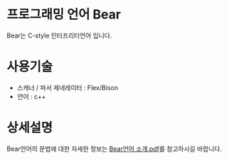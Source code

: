 # 프로그래밍 언어 Bear
Bear는 C-style 인터프리터언어 입니다.

# 사용기술
- 스캐너 / 파서 제네레이터 : Flex/Bison
- 언어 : c++

# 상세설명
Bear언어의 문법에 대한 자세한 정보는 [Bear언어 소개.pdf](https://github.com/Bearsharks/BearLanguage/blob/master/Bear%EC%96%B8%EC%96%B4%20%EC%86%8C%EA%B0%9C.pdf)를 참고하시길 바랍니다.
